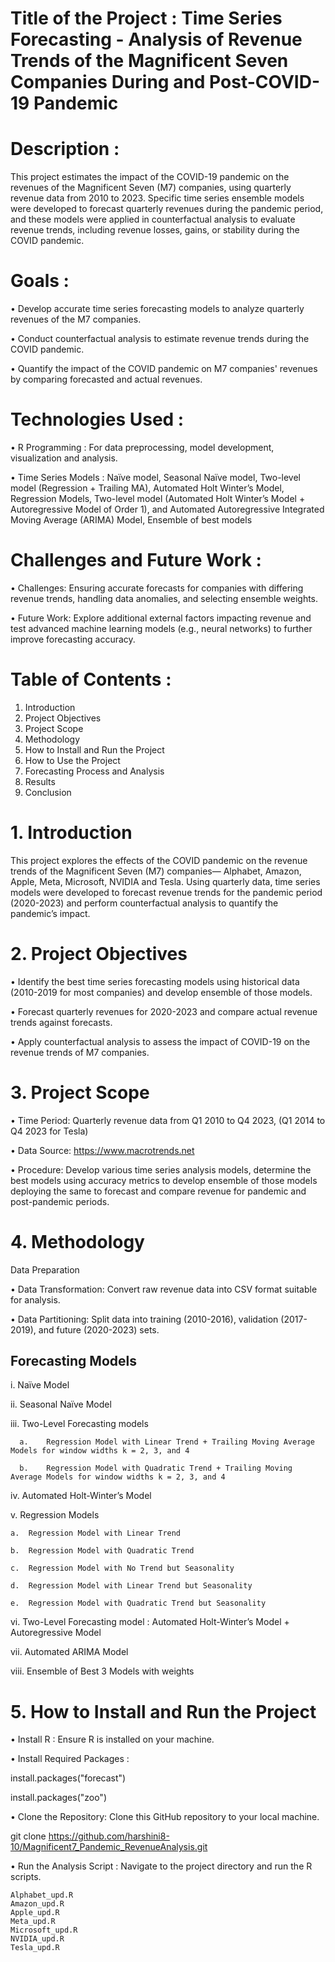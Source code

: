 # Title of the Project : Time Series Forecasting - Analysis of  Revenue Trends of the Magnificent Seven Companies During and Post-COVID-19 Pandemic

# Description : 
This project estimates the impact of the COVID-19 pandemic on the revenues of the Magnificent Seven (M7) companies, using quarterly revenue data from 2010 to 2023. Specific time series ensemble models were developed to forecast quarterly revenues during the pandemic period, and these models were applied in counterfactual analysis to evaluate revenue trends, including revenue losses, gains, or stability during the COVID pandemic.

# Goals :
•	 Develop accurate time series forecasting models to analyze quarterly revenues of the M7 companies.

•	 Conduct counterfactual analysis to estimate revenue trends during the COVID pandemic.

•	 Quantify the impact of the COVID pandemic on M7 companies' revenues by comparing forecasted and actual revenues.

# Technologies Used :
•	R Programming : For data preprocessing, model development, visualization and analysis.

•	Time Series Models : Naïve model, Seasonal Naïve model, Two-level model (Regression + Trailing MA), Automated Holt Winter’s Model, Regression Models, Two-level model (Automated Holt Winter’s Model + Autoregressive Model of Order 1), and Automated Autoregressive Integrated Moving Average (ARIMA) Model, Ensemble of best models

# Challenges and Future Work :
•	Challenges: Ensuring accurate forecasts for companies with differing revenue trends, handling data anomalies, and selecting ensemble weights.

•	Future Work: Explore additional external factors impacting revenue and test advanced machine learning models (e.g., neural networks) to further improve forecasting accuracy.

# Table of Contents :
1.	Introduction
2.	Project Objectives
3.	Project Scope
4.	Methodology
5.	How to Install and Run the Project
6.	How to Use the Project
7.	Forecasting Process and Analysis
8.	Results
9.	Conclusion

# 1.	Introduction
This project explores the effects of the COVID pandemic on the revenue trends of the Magnificent Seven (M7) companies— Alphabet, Amazon, Apple, Meta, Microsoft, NVIDIA and Tesla. Using quarterly data, time series models were developed to forecast revenue trends for the pandemic period (2020-2023) and perform counterfactual analysis to quantify the pandemic’s impact.

# 2.	Project Objectives
•	Identify the best time series forecasting models using historical data (2010-2019 for most companies) and develop ensemble of those models.

•	Forecast quarterly revenues for 2020-2023 and compare actual revenue trends against forecasts.

•	Apply counterfactual analysis to assess the impact of COVID-19 on the revenue trends of M7 companies.


# 3.	Project Scope
•	Time Period: Quarterly revenue data from Q1 2010 to Q4 2023,  (Q1 2014 to Q4 2023 for Tesla)

•	Data Source: https://www.macrotrends.net

•	Procedure: Develop various time series analysis models, determine the best models using accuracy metrics to develop ensemble of those models deploying the same to forecast and compare revenue for pandemic and post-pandemic periods.

# 4.	Methodology
Data Preparation

•	Data Transformation: Convert raw revenue data into CSV format suitable for analysis.

•	Data Partitioning: Split data into training (2010-2016), validation (2017-2019), and future (2020-2023) sets.

## Forecasting Models
i.	Naïve Model

ii.	Seasonal Naïve Model

iii.	Two-Level Forecasting models

      a.	Regression Model with Linear Trend + Trailing Moving Average Models for window widths k = 2, 3, and 4
      
      b.	Regression Model with Quadratic Trend + Trailing Moving Average Models for window widths k = 2, 3, and 4
      
iv.	Automated Holt-Winter’s Model

v.	Regression Models

    a.	Regression Model with Linear Trend
    
    b.	Regression Model with Quadratic Trend
    
    c.	Regression Model with No Trend but Seasonality
    
    d.	Regression Model with Linear Trend but Seasonality
    
    e.	Regression Model with Quadratic Trend but Seasonality
    
vi.	Two-Level Forecasting model : Automated Holt-Winter’s Model + Autoregressive Model

vii.	Automated ARIMA Model

viii.	Ensemble of Best 3 Models with weights

# 5.	How to Install and Run the Project
•	Install R : Ensure R is installed on your machine.

•	Install Required Packages : 

install.packages("forecast") 

install.packages("zoo") 

•	Clone the Repository: Clone this GitHub repository to your local machine.

git clone https://github.com/harshini8-10/Magnificent7_Pandemic_RevenueAnalysis.git

•	Run the Analysis Script : Navigate to the project directory and run the R scripts.

    Alphabet_upd.R
    Amazon_upd.R
    Apple_upd.R
    Meta_upd.R
    Microsoft_upd.R
    NVIDIA_upd.R
    Tesla_upd.R




